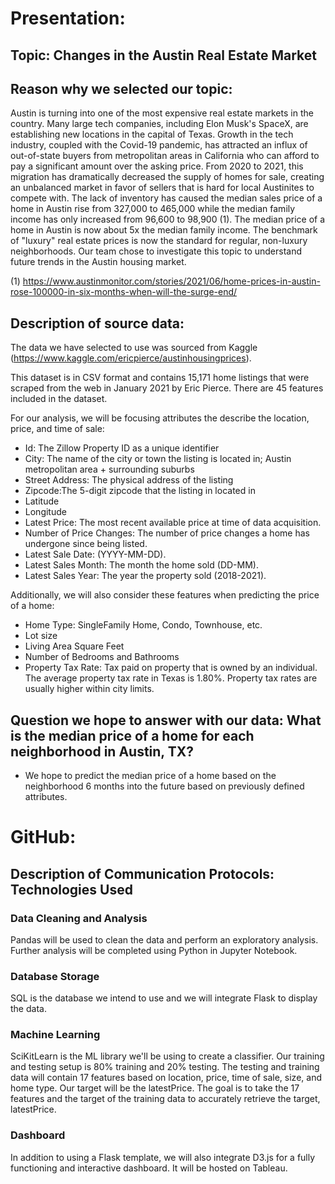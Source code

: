 # Presentation: 

## Topic: Changes in the Austin Real Estate Market

## Reason why we selected our topic: 

Austin is turning into one of the most expensive real estate markets in the country. Many large tech companies, including Elon Musk's SpaceX, are establishing new locations in the capital of Texas. Growth in the tech industry, coupled with the Covid-19 pandemic, has attracted an influx of out-of-state buyers from metropolitan areas in California who can afford to pay a significant amount over the asking price. From 2020 to 2021, this migration has dramatically decreased the supply of homes for sale, creating an unbalanced market in favor of sellers that is hard for local Austinites to compete with. The lack of inventory has caused the median sales price of a home in Austin rise from 327,000 to 465,000 while the median family income has only increased from 96,600 to 98,900 (1). The median price of a home in Austin is now about 5x the median family income. The benchmark of "luxury" real estate prices is now the standard for regular, non-luxury neighborhoods. Our team chose to investigate this topic to understand future trends in the Austin housing market. 

(1) https://www.austinmonitor.com/stories/2021/06/home-prices-in-austin-rose-100000-in-six-months-when-will-the-surge-end/


## Description of source data: 

The data we have selected to use was sourced from Kaggle (https://www.kaggle.com/ericpierce/austinhousingprices). 

This dataset is in CSV format and contains 15,171 home listings that were scraped from the web in January 2021 by Eric Pierce. There are 45 features included in the dataset. 

For our analysis, we will be focusing attributes the describe the location, price, and time of sale: 
* Id: The Zillow Property ID as a unique identifier 
* City: The name of the city or town the listing is located in; Austin metropolitan area + surrounding suburbs  
* Street Address: The physical address of the listing
* Zipcode:The 5-digit zipcode that the listing in located in
* Latitude
* Longitude
* Latest Price: The most recent available price at time of data acquisition.
* Number of Price Changes: The number of price changes a home has undergone since being listed.
* Latest Sale Date: (YYYY-MM-DD).
* Latest Sales Month: The month the home sold (DD-MM).
* Latest Sales Year: The year the property sold (2018-2021).

Additionally, we will also consider these features when predicting the price of a home:
* Home Type: SingleFamily Home, Condo, Townhouse, etc.
* Lot size
* Living Area Square Feet
* Number of Bedrooms and Bathrooms
* Property Tax Rate: Tax paid on property that is owned by an individual. The average property tax rate in Texas is 1.80%. Property tax rates are usually higher within city limits. 

## Question we hope to answer with our data: What is the median price of a home for each neighborhood in Austin, TX?
* We hope to predict the median price of a home based on the neighborhood 6 months into the future based on previously defined attributes.



# GitHub:

## Description of Communication Protocols: Technologies Used

### Data Cleaning and Analysis

Pandas will be used to clean the data and perform an exploratory analysis. Further analysis will be completed using Python in Jupyter Notebook.

### Database Storage

SQL is the database we intend to use and we will integrate Flask to display the data.

### Machine Learning

SciKitLearn is the ML library we'll be using to create a classifier. Our training and testing setup is 80% training and 20% testing. The testing and training data will contain 17 features based on location, price, time of sale, size, and home type. Our target will be the latestPrice. The goal is to take the 17 features and the target of the training data to accurately retrieve the target, latestPrice. 

### Dashboard

In addition to using a Flask template, we will also integrate D3.js for a fully functioning and interactive dashboard. It will be hosted on Tableau.
